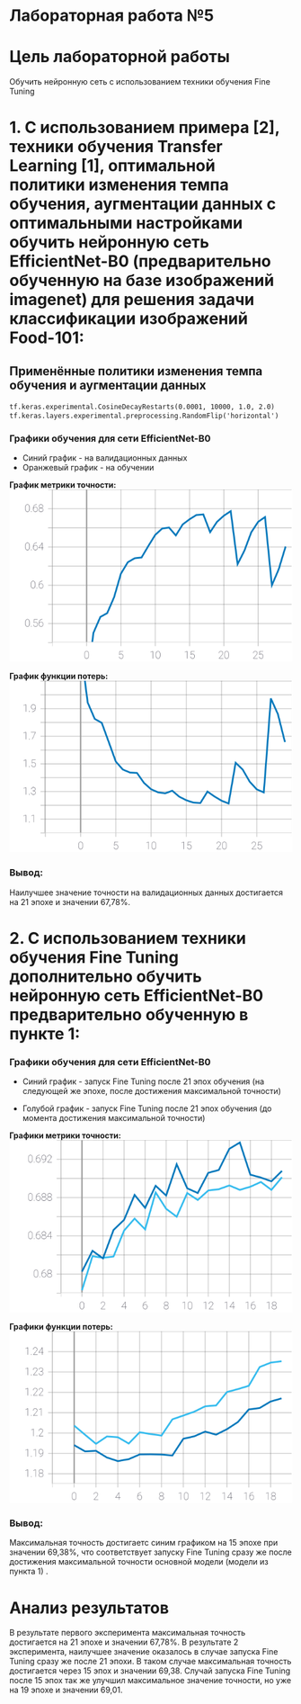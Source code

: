 Лабораторная работа №5
====
# Цель лабораторной работы
Обучить нейронную сеть с использованием техники обучения Fine Tuning

# 1. С использованием примера [2], техники обучения Transfer Learning [1], оптимальной политики изменения темпа обучения, аугментации данных с оптимальными настройками обучить нейронную сеть EfficientNet-B0 (предварительно обученную на базе изображений imagenet) для решения задачи классификации изображений Food-101:

## Применённые политики изменения темпа обучения и аугментации данных
 
 ```
tf.keras.experimental.CosineDecayRestarts(0.0001, 10000, 1.0, 2.0)
tf.keras.layers.experimental.preprocessing.RandomFlip('horizontal')
```

### Графики обучения для сети EfficientNet-B0

* Синий график - на валидационных данных
* Оранжевый график - на обучении

**График метрики точности:** 
<img src="./logs/logs-base/epoch_categorical_accuracy.svg">

**График функции потерь:**
<img src="./logs/logs-base/epoch_loss.svg">

### Вывод:
Наилучшее значение точности на валидационных данных достигается на 21 эпохе и значении 67,78%.


# 2. С использованием техники обучения Fine Tuning дополнительно обучить нейронную сеть EfficientNet-B0 предварительно обученную в пункте 1:

### Графики обучения для сети EfficientNet-B0

* Синий график - запуск Fine Tuning после 21 эпох обучения (на следующей же эпохе, после достижения максимальной точности)

* Голубой график - запуск Fine Tuning после 21 эпох обучения (до момента достижения максимальной точности)

**Графики метрики точности:** 
<img src="./logs/fine-tuning/epoch_categorical_accuracy.svg">

**Графики функции потерь:**
<img src="./logs/fine-tuning/epoch_loss.svg">

### Вывод:
Максимальная точность достигаетс синим графиком на 15 эпохе при значении 69,38%, что соответствует запуску Fine Tuning сразу же после достижения максимальной точности основной модели (модели из пункта 1) .
	
# Анализ результатов

В результате первого эксперимента максимальная точность достигается на 21 эпохе и значении 67,78%. 
В результате 2 эксперимента, наилучшее значение оказалось в случае запуска Fine Tuning сразу же после 21 эпохи. В таком случае максимальная точность достигается через 15 эпох и значении 69,38. Случай запуска Fine Tuning после 15 эпох так же улучшил максимальное значение точности, но уже на 19 эпохе и значении 69,01.
